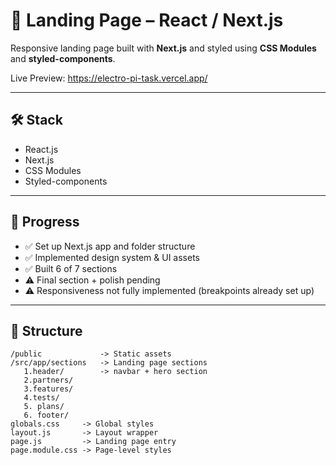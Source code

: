 # 🚀 Landing Page – React / Next.js
Responsive landing page built with **Next.js** and styled using **CSS Modules** and **styled-components**.

Live Preview: https://electro-pi-task.vercel.app/

---

## 🛠️ Stack
* React.js
* Next.js
* CSS Modules
* Styled-components

---

## 📌 Progress
* ✅ Set up Next.js app and folder structure
* ✅ Implemented design system & UI assets
* ✅ Built 6 of 7 sections
* ⚠️ Final section + polish pending
* ⚠️ Responsiveness not fully implemented (breakpoints already set up)

---

## 📂 Structure
```
/public             -> Static assets
/src/app/sections   -> Landing page sections
   1.header/        -> navbar + hero section
   2.partners/
   3.features/
   4.tests/
   5. plans/
   6. footer/
globals.css     -> Global styles
layout.js       -> Layout wrapper
page.js         -> Landing page entry
page.module.css -> Page-level styles
```
